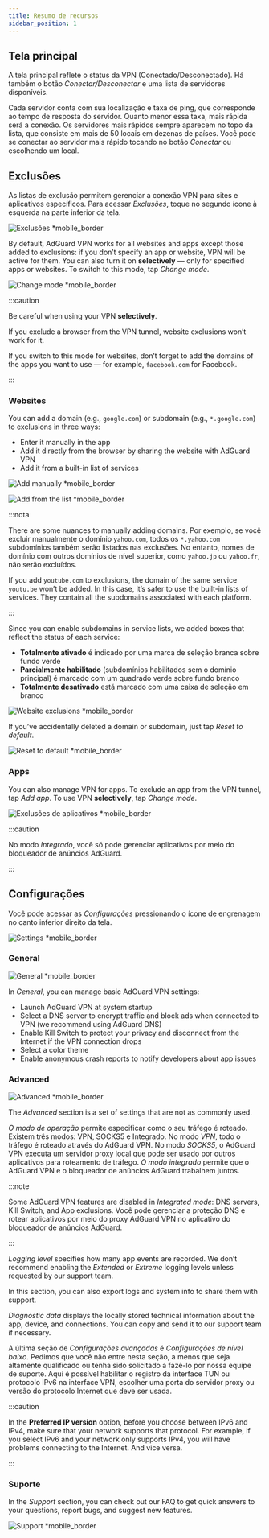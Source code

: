 ```yaml
---
title: Resumo de recursos
sidebar_position: 1
---
```


## Tela principal

A tela principal reflete o status da VPN (Conectado/Desconectado). Há também o botão *Conectar/Desconectar* e uma lista de servidores disponíveis.

Cada servidor conta com sua localização e taxa de ping, que corresponde ao tempo de resposta do servidor. Quanto menor essa taxa, mais rápida será a conexão. Os servidores mais rápidos sempre aparecem no topo da lista, que consiste em mais de 50 locais em dezenas de países. Você pode se conectar ao servidor mais rápido tocando no botão *Conectar* ou escolhendo um local.

## Exclusões

As listas de exclusão permitem gerenciar a conexão VPN para sites e aplicativos específicos. Para acessar *Exclusões*, toque no segundo ícone à esquerda na parte inferior da tela.

![Exclusões *mobile_border](https://cdn.adtidy.org/content/kb/vpn/android/exclusions.jpg)

By default, AdGuard VPN works for all websites and apps except those added to exclusions: if you don’t specify an app or website, VPN will be active for them. You can also turn it on **selectively** — only for specified apps or websites. To switch to this mode, tap *Change mode*.

![Change mode *mobile_border](https://cdn.adtidy.org/content/kb/vpn/android/change_mode.jpg)

:::caution

Be careful when using your VPN **selectively**.

If you exclude a browser from the VPN tunnel, website exclusions won’t work for it.

If you switch to this mode for websites, don’t forget to add the domains of the apps you want to use — for example, `facebook.com` for Facebook.

:::

### Websites

You can add a domain (e.g., `google.com`) or subdomain (e.g., `*.google.com`) to exclusions in three ways:

- Enter it manually in the app
- Add it directly from the browser by sharing the website with AdGuard VPN
- Add it from a built-in list of services

![Add manually *mobile_border](https://cdn.adtidy.org/content/kb/vpn/android/manually.jpg)

![Add from the list *mobile_border](https://cdn.adtidy.org/content/kb/vpn/android/from_list.jpg)

:::nota

There are some nuances to manually adding domains. Por exemplo, se você excluir manualmente o domínio `yahoo.com`, todos os `*.yahoo.com` subdomínios também serão listados nas exclusões. No entanto, nomes de domínio com outros domínios de nível superior, como `yahoo.jp` ou `yahoo.fr`, não serão excluídos.

If you add `youtube.com` to exclusions, the domain of the same service `youtu.be` won’t be added. In this case, it’s safer to use the built-in lists of services. They contain all the subdomains associated with each platform.

:::

Since you can enable subdomains in service lists, we added boxes that reflect the status of each service:

- **Totalmente ativado** é indicado por uma marca de seleção branca sobre fundo verde
- **Parcialmente habilitado** (subdomínios habilitados sem o domínio principal) é marcado com um quadrado verde sobre fundo branco
- **Totalmente desativado** está marcado com uma caixa de seleção em branco

![Website exclusions *mobile_border](https://cdn.adtidy.org/content/kb/vpn/android/websites.png)

If you’ve accidentally deleted a domain or subdomain, just tap *Reset to default*.

![Reset to default *mobile_border](https://cdn.adtidy.org/content/kb/vpn/android/reset.jpg)

### Apps

You can also manage VPN for apps. To exclude an app from the VPN tunnel, tap *Add app*. To use VPN **selectively**, tap *Change mode*.

![Exclusões de aplicativos *mobile_border](https://cdn.adtidy.org/content/kb/vpn/android/apps.jpg)

:::caution

No modo *Integrado*, você só pode gerenciar aplicativos por meio do bloqueador de anúncios AdGuard.

:::

## Configurações

Você pode acessar as *Configurações* pressionando o ícone de engrenagem no canto inferior direito da tela.

![Settings *mobile_border](https://cdn.adtidy.org/content/kb/vpn/android/settings.jpg)

### General

![General *mobile_border](https://cdn.adtidy.org/content/kb/vpn/android/general.jpg)

In *General*, you can manage basic AdGuard VPN settings:

- Launch AdGuard VPN at system startup
- Select a DNS server to encrypt traffic and block ads when connected to VPN (we recommend using AdGuard DNS)
- Enable Kill Switch to protect your privacy and disconnect from the Internet if the VPN connection drops
- Select a color theme
- Enable anonymous crash reports to notify developers about app issues

### Advanced

![Advanced *mobile_border](https://cdn.adtidy.org/content/kb/vpn/android/advanced.png)

The *Advanced* section is a set of settings that are not as commonly used.

*O modo de operação* permite especificar como o seu tráfego é roteado. Existem três modos: VPN, SOCKS5 e Integrado. No modo *VPN*, todo o tráfego é roteado através do AdGuard VPN. No modo *SOCKS5*, o AdGuard VPN executa um servidor proxy local que pode ser usado por outros aplicativos para roteamento de tráfego. *O modo integrado* permite que o AdGuard VPN e o bloqueador de anúncios AdGuard trabalhem juntos.

:::note

Some AdGuard VPN features are disabled in *Integrated mode*: DNS servers, Kill Switch, and App exclusions. Você pode gerenciar a proteção DNS e rotear aplicativos por meio do proxy AdGuard VPN no aplicativo do bloqueador de anúncios AdGuard.

:::

*Logging level* specifies how many app events are recorded. We don’t recommend enabling the *Extended* or *Extreme* logging levels unless requested by our support team.

In this section, you can also export logs and system info to share them with support.

*Diagnostic data* displays the locally stored technical information about the app, device, and connections. You can copy and send it to our support team if necessary.

A última seção de *Configurações avançadas* é *Configurações de nível baixo*. Pedimos que você não entre nesta seção, a menos que seja altamente qualificado ou tenha sido solicitado a fazê-lo por nossa equipe de suporte. Aqui é possível habilitar o registro da interface TUN ou protocolo IPv6 na interface VPN, escolher uma porta do servidor proxy ou versão do protocolo Internet que deve ser usada.

:::caution

In the **Preferred IP version** option, before you choose between IPv6 and IPv4, make sure that your network supports that protocol. For example, if you select IPv6 and your network only supports IPv4, you will have problems connecting to the Internet. And vice versa.

:::

### Suporte

In the *Support* section, you can check out our FAQ to get quick answers to your questions, report bugs, and suggest new features.

![Support *mobile_border](https://cdn.adtidy.org/content/kb/vpn/android/support.jpg)
